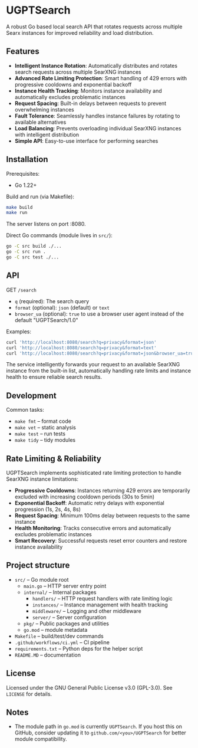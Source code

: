 # UGPTSearch

A robust Go based local search API that rotates requests across multiple Searx instances for improved reliability and load distribution.

## Features

- **Intelligent Instance Rotation**: Automatically distributes and rotates search requests across multiple SearXNG instances
- **Advanced Rate Limiting Protection**: Smart handling of 429 errors with progressive cooldowns and exponential backoff
- **Instance Health Tracking**: Monitors instance availability and automatically excludes problematic instances
- **Request Spacing**: Built-in delays between requests to prevent overwhelming instances  
- **Fault Tolerance**: Seamlessly handles instance failures by rotating to available alternatives
- **Load Balancing**: Prevents overloading individual SearXNG instances with intelligent distribution
- **Simple API**: Easy-to-use interface for performing searches

## Installation

Prerequisites:

- Go 1.22+

Build and run (via Makefile):

```bash
make build
make run
```

The server listens on port :8080.

Direct Go commands (module lives in `src/`):

```bash
go -C src build ./...
go -C src run .
go -C src test ./...
```

## API

GET `/search`

- `q` (required): The search query
- `format` (optional): `json` (default) or `text`
- `browser_ua` (optional): `true` to use a browser user agent instead of the default "UGPTSearch/1.0"

Examples:

```bash
curl 'http://localhost:8080/search?q=privacy&format=json'
curl 'http://localhost:8080/search?q=privacy&format=text'
curl 'http://localhost:8080/search?q=privacy&format=json&browser_ua=true'
```

The service intelligently forwards your request to an available SearXNG instance from the built-in list, automatically handling rate limits and instance health to ensure reliable search results.

## Development

Common tasks:

- `make fmt` – format code
- `make vet` – static analysis
- `make test` – run tests
- `make tidy` – tidy modules



## Rate Limiting & Reliability

UGPTSearch implements sophisticated rate limiting protection to handle SearXNG instance limitations:

- **Progressive Cooldowns**: Instances returning 429 errors are temporarily excluded with increasing cooldown periods (30s to 5min)
- **Exponential Backoff**: Automatic retry delays with exponential progression (1s, 2s, 4s, 8s) 
- **Request Spacing**: Minimum 100ms delay between requests to the same instance
- **Health Monitoring**: Tracks consecutive errors and automatically excludes problematic instances
- **Smart Recovery**: Successful requests reset error counters and restore instance availability

## Project structure

- `src/` – Go module root
  - `main.go` – HTTP server entry point
  - `internal/` – Internal packages
    - `handlers/` – HTTP request handlers with rate limiting logic
    - `instances/` – Instance management with health tracking
    - `middleware/` – Logging and other middleware
    - `server/` – Server configuration
  - `pkg/` – Public packages and utilities
  - `go.mod` – module metadata
- `Makefile` – build/test/dev commands
- `.github/workflows/ci.yml` – CI pipeline  
- `requirements.txt` – Python deps for the helper script
- `README.MD` – documentation

## License

Licensed under the GNU General Public License v3.0 (GPL-3.0). See `LICENSE` for details.

## Notes

- The module path in `go.mod` is currently `UGPTSearch`. If you host this on GitHub, consider updating it to `github.com/<you>/UGPTSearch` for better module compatibility.
